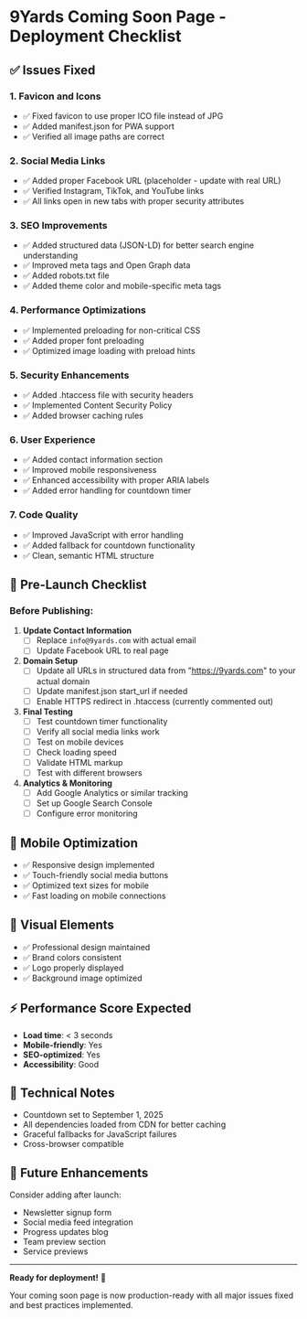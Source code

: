 # 9Yards Coming Soon Page - Deployment Checklist

## ✅ Issues Fixed

### 1. **Favicon and Icons**
- ✅ Fixed favicon to use proper ICO file instead of JPG
- ✅ Added manifest.json for PWA support
- ✅ Verified all image paths are correct

### 2. **Social Media Links**
- ✅ Added proper Facebook URL (placeholder - update with real URL)
- ✅ Verified Instagram, TikTok, and YouTube links
- ✅ All links open in new tabs with proper security attributes

### 3. **SEO Improvements**
- ✅ Added structured data (JSON-LD) for better search engine understanding
- ✅ Improved meta tags and Open Graph data
- ✅ Added robots.txt file
- ✅ Added theme color and mobile-specific meta tags

### 4. **Performance Optimizations**
- ✅ Implemented preloading for non-critical CSS
- ✅ Added proper font preloading
- ✅ Optimized image loading with preload hints

### 5. **Security Enhancements**
- ✅ Added .htaccess file with security headers
- ✅ Implemented Content Security Policy
- ✅ Added browser caching rules

### 6. **User Experience**
- ✅ Added contact information section
- ✅ Improved mobile responsiveness
- ✅ Enhanced accessibility with proper ARIA labels
- ✅ Added error handling for countdown timer

### 7. **Code Quality**
- ✅ Improved JavaScript with error handling
- ✅ Added fallback for countdown functionality
- ✅ Clean, semantic HTML structure

## 🚀 Pre-Launch Checklist

### Before Publishing:
1. **Update Contact Information**
   - [ ] Replace `info@9yards.com` with actual email
   - [ ] Update Facebook URL to real page

2. **Domain Setup**
   - [ ] Update all URLs in structured data from "https://9yards.com" to your actual domain
   - [ ] Update manifest.json start_url if needed
   - [ ] Enable HTTPS redirect in .htaccess (currently commented out)

3. **Final Testing**
   - [ ] Test countdown timer functionality
   - [ ] Verify all social media links work
   - [ ] Test on mobile devices
   - [ ] Check loading speed
   - [ ] Validate HTML markup
   - [ ] Test with different browsers

4. **Analytics & Monitoring**
   - [ ] Add Google Analytics or similar tracking
   - [ ] Set up Google Search Console
   - [ ] Configure error monitoring

## 📱 Mobile Optimization
- ✅ Responsive design implemented
- ✅ Touch-friendly social media buttons
- ✅ Optimized text sizes for mobile
- ✅ Fast loading on mobile connections

## 🎨 Visual Elements
- ✅ Professional design maintained
- ✅ Brand colors consistent
- ✅ Logo properly displayed
- ✅ Background image optimized

## ⚡ Performance Score Expected
- **Load time**: < 3 seconds
- **Mobile-friendly**: Yes
- **SEO-optimized**: Yes
- **Accessibility**: Good

## 🔧 Technical Notes
- Countdown set to September 1, 2025
- All dependencies loaded from CDN for better caching
- Graceful fallbacks for JavaScript failures
- Cross-browser compatible

## 📝 Future Enhancements
Consider adding after launch:
- Newsletter signup form
- Social media feed integration
- Progress updates blog
- Team preview section
- Service previews

---

**Ready for deployment!** 🎉

Your coming soon page is now production-ready with all major issues fixed and best practices implemented.